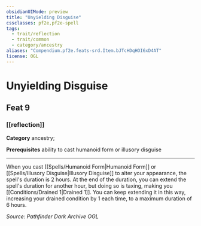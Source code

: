```yaml
---
obsidianUIMode: preview
title: "Unyielding Disguise"
cssclasses: pf2e,pf2e-spell
tags:
  - trait/reflection
  - trait/common
  - category/ancestry
aliases: "Compendium.pf2e.feats-srd.Item.bJTcHDqHOI6xD4AT"
license: OGL
---
```

# Unyielding Disguise
## Feat 9
### [[reflection]]

**Category** ancestry; 



**Prerequisites** ability to cast humanoid form or illusory disguise
* * *
When you cast [[Spells/Humanoid Form|Humanoid Form]] or [[Spells/Illusory Disguise|Illusory Disguise]] to alter your appearance, the spell's duration is 2 hours. At the end of the duration, you can extend the spell's duration for another hour, but doing so is taxing, making you [[Conditions/Drained 1|Drained 1]]. You can keep extending it in this way, increasing your drained condition by 1 each time, to a maximum duration of 6 hours.

*Source: Pathfinder Dark Archive*
*OGL*